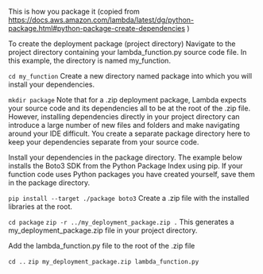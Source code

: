 This is how you package it (copied from https://docs.aws.amazon.com/lambda/latest/dg/python-package.html#python-package-create-dependencies
)

To create the deployment package (project directory)
Navigate to the project directory containing your lambda_function.py source code file. In this example, the directory is named my_function.


`cd my_function`
Create a new directory named package into which you will install your dependencies.


`mkdir package`
Note that for a .zip deployment package, Lambda expects your source code and its dependencies all to be at the root of the .zip file. However, installing dependencies directly in your project directory can introduce a large number of new files and folders and make navigating around your IDE difficult. You create a separate package directory here to keep your dependencies separate from your source code.

Install your dependencies in the package directory. The example below installs the Boto3 SDK from the Python Package Index using pip. If your function code uses Python packages you have created yourself, save them in the package directory.


`pip install --target ./package boto3`
Create a .zip file with the installed libraries at the root.


`cd package`
`zip -r ../my_deployment_package.zip .`
This generates a my_deployment_package.zip file in your project directory.

Add the lambda_function.py file to the root of the .zip file


`cd ..`
`zip my_deployment_package.zip lambda_function.py`
